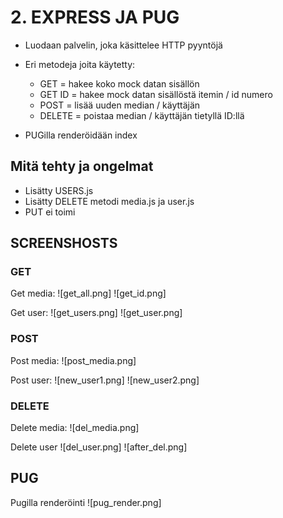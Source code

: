 # 2. EXPRESS JA PUG

- Luodaan palvelin, joka käsittelee HTTP pyyntöjä
- Eri metodeja joita käytetty:

  - GET = hakee koko mock datan sisällön
  - GET ID = hakee mock datan sisällöstä itemin / id numero
  - POST = lisää uuden median / käyttäjän
  - DELETE = poistaa median / käyttäjän tietyllä ID:llä

- PUGilla renderöidään index

## Mitä tehty ja ongelmat

- Lisätty USERS.js
- Lisätty DELETE metodi media.js ja user.js
- PUT ei toimi

## SCREENSHOSTS

### GET

Get media:
![get_all.png]
![get_id.png]

Get user:
![get_users.png]
![get_user.png]

### POST

Post media:
![post_media.png]

Post user:
![new_user1.png]
![new_user2.png]

### DELETE

Delete media:
![del_media.png]

Delete user
![del_user.png]
![after_del.png]

## PUG

Pugilla renderöinti
![pug_render.png]
